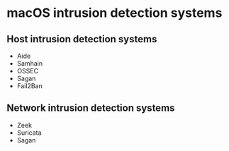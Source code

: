 # macOS intrusion detection systems

## Host intrusion detection systems

* Aide
* Samhain
* OSSEC
* Sagan
* Fail2Ban

## Network intrusion detection systems

* Zeek
* Suricata
* Sagan

